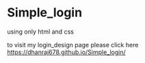 # Simple_login
using only html and css

to visit my login_design page please click here https://dhanraj678.github.io/Simple_login/
